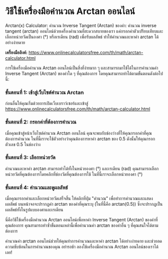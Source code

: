 วิธีใช้เครื่องมือคำนวณ Arctan ออนไลน์
=====================================

Arctan(x) Calculator: คำนวณ Inverse Tangent (Arctan) ของค่า: คำนวณ inverse tangent (arctan) ออนไลน์ด้วยเครื่องคำนวณที่สะดวกสบายของเรา แค่กรอกค่าตัวเปรียบเทียบและเลือกหน่วยวัดเป็นองศา (°) หรือเรเดียน (rad) เพื่อรับผลลัพธ์ ทำให้คำนวณและหาค่า arctan ได้อย่างง่ายดาย

**เครื่องมือลิงค์:** <https://www.onlinecalculatorsfree.com/th/math/arctan-calculator.html>

การใช้เครื่องมือคำนวณ Arctan ออนไลน์เป็นสิ่งที่ง่ายมาก ๆ และสามารถมาใช้ได้ในการคำนวณค่า Inverse Tangent (Arctan) ของค่าใด ๆ ที่คุณต้องการ โดยคุณสามารถทำได้ตามขั้นตอนดังต่อไปนี้:

### ขั้นตอนที่ 1: เข้าสู่เว็บไซต์คำนวณ Arctan

ก่อนอื่นให้คุณเริ่มด้วยการเปิดเว็บเบราว์เซอร์และเข้าสู่ <https://www.onlinecalculatorsfree.com/th/math/arctan-calculator.html>

### ขั้นตอนที่ 2: กรอกค่าที่ต้องการคำนวณ

เมื่อคุณเข้าสู่หน้าเว็บไซต์คำนวณ Arctan ออนไลน์ คุณจะพบกับช่องว่างที่ให้คุณกรอกค่าที่คุณต้องการคำนวณ ในที่นี้เราจะใช้ตัวอย่างว่าคุณต้องการหาค่า arctan ของ 0.5 ดังนั้นให้คุณกรอกตัวเลข 0.5 ในช่องว่าง

### ขั้นตอนที่ 3: เลือกหน่วยวัด

คำนวณและหาค่า arctan สามารถทำได้ทั้งในหน่วยองศา (°) และเรเดียน (rad) คุณสามารถเลือกหน่วยวัดที่คุณต้องการโดยคลิกที่ช่องวัดที่คุณต้องการใช้ ในที่นี้เราจะเลือกหน่วยองศา (°)

### ขั้นตอนที่ 4: คำนวณและดูผลลัพธ์

เมื่อคุณกรอกค่าและเลือกหน่วยวัดเสร็จสิ้น ให้คลิกที่ปุ่ม "คำนวณ" เพื่อทำการคำนวณและแสดงผลลัพธ์ บนหน้าจอจะปรากฏค่า arctan ของค่าที่คุณระบุ (ในที่นี้คือ arctan(0.5)) ซึ่งจะปรากฏเป็นผลลัพธ์ทั้งในรูปแบบองศาและเรเดียน

นี่คือวิธีใช้เครื่องมือคำนวณ Arctan ออนไลน์เพื่อหาค่า Inverse Tangent (Arctan) ของค่าที่คุณต้องการ คุณสามารถทำซ้ำขั้นตอนเหล่านี้เพื่อคำนวณค่า arctan ของค่าอื่น ๆ ที่คุณสนใจได้ตามต้องการ

คำนวณค่า arctan ออนไลน์ช่วยให้คุณทำการคำนวณและหาค่า arctan ได้อย่างง่ายดาย และช่วยลดความซับซ้อนในการคำนวณของคุณ อย่ารอช้า ลองใช้เครื่องมือคำนวณ Arctan ออนไลน์ของเราได้เลย!